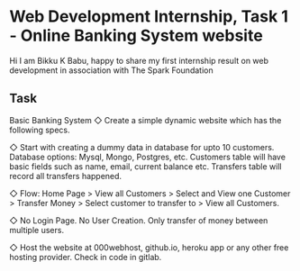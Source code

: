 # Web Development Internship, Task 1 - Online Banking System website
Hi I am Bikku K Babu, happy to share my first internship result on web development in association with The Spark Foundation

## Task
Basic Banking System ◇ Create a simple dynamic website which has the following specs.

◇ Start with creating a dummy data in database for upto 10 customers. Database options: Mysql, Mongo, Postgres, etc. Customers table will have basic fields such as name, email, current balance etc. Transfers table will record all transfers happened.

◇ Flow: Home Page > View all Customers > Select and View one Customer > Transfer Money > Select customer to transfer to > View all Customers.

◇ No Login Page. No User Creation. Only transfer of money between multiple users.

◇ Host the website at 000webhost, github.io, heroku app or any other free hosting provider. Check in code in gitlab.

